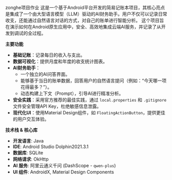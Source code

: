 zonghe项目作业
这是一个基于Android平台开发的简易记账本项目，其核心亮点是集成了一个由大型语言模型（LLM）驱动的AI财务助手。用户不仅可以记录日常收支，还能通过自然语言对话的方式，对自己的账单进行智能分析。
这个项目旨在演示如何在Android原生应用中，安全、高效地集成云端AI服务，并记录了从开发到调试的全过程。

**主要功能**

- **基础记账**：记录每日的收入与支出。
- **数据可视化**：提供月度和年度的收支统计图表。
- **AI财务助手**：
    - 一个独立的AI问答界面。
    - 能够基于当日的账单数据，回答用户的自然语言提问（例如：“今天哪一项花得最多？”）。
    - 动态构建上下文（Prompt），引导AI进行精准分析。
- **安全实践**：采用官方推荐的最佳实践，通过 `local.properties` 和 `.gitignore` 文件安全管理API Key，杜绝敏感信息泄露。
- **现代化UI**：使用Material Design组件，如 `FloatingActionButton`，提供更佳的用户交互体验。

**技术栈 & 核心库**

- **开发语言**: Java
- **IDE**: Android Studio Dolphin2021.3.1
- **数据库**: SQLite
- **网络请求**: OkHttp
- **AI 服务**: 阿里云通义千问 (DashScope - `qwen-plus`)
- **UI 组件**: AndroidX, Material Design Components
